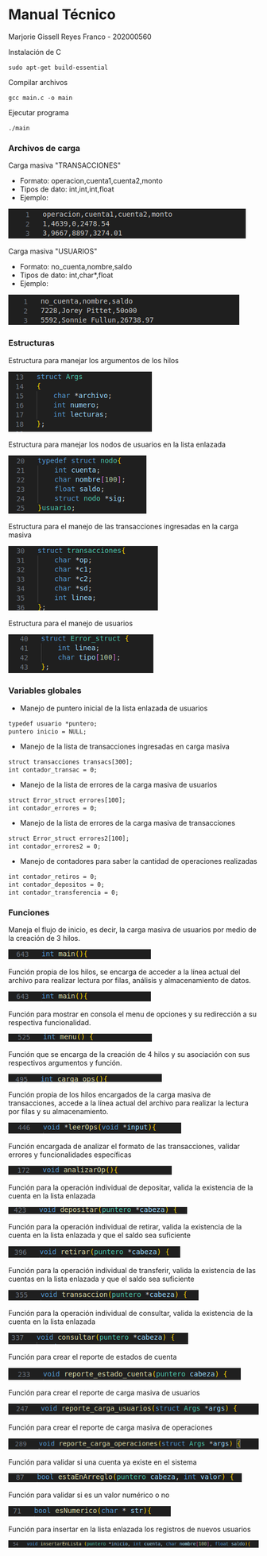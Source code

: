 # Manual Técnico
Marjorie Gissell Reyes Franco - 202000560

Instalación de C
```
sudo apt-get build-essential
```
Compilar archivos
```
gcc main.c -o main
```
Ejecutar programa
```
./main
```

### Archivos de carga
Carga masiva "TRANSACCIONES"
* Formato:
operacion,cuenta1,cuenta2,monto
* Tipos de dato:
int,int,int,float
* Ejemplo:

![alt text](image.png)

Carga masiva "USUARIOS"
* Formato:
no_cuenta,nombre,saldo
* Tipos de dato:
int,char*,float
* Ejemplo:

![alt text](image-1.png)

### Estructuras
Estructura para manejar los argumentos de los hilos

![alt text](image-2.png)

Estructura para manejar los nodos de usuarios en la lista enlazada

![alt text](image-3.png)

Estructura para el manejo de las transacciones ingresadas en la carga masiva

![alt text](image-4.png)

Estructura para el manejo de usuarios

![alt text](image-5.png)

### Variables globales
* Manejo de puntero inicial de la lista enlazada de usuarios
```
typedef usuario *puntero;
puntero inicio = NULL; 
```
* Manejo de la lista de transacciones ingresadas en carga masiva
```
struct transacciones transacs[300];
int contador_transac = 0;
```
* Manejo de la lista de errores de la carga masiva de usuarios
```
struct Error_struct errores[100];
int contador_errores = 0;
```
* Manejo de la lista de errores de la carga masiva de transacciones
```
struct Error_struct errores2[100];
int contador_errores2 = 0;
```
* Manejo de contadores para saber la cantidad de operaciones realizadas
```
int contador_retiros = 0;
int contador_depositos = 0;
int contador_transferencia = 0;
```

### Funciones
Maneja el flujo de inicio, es decir, la carga masiva de usuarios por medio de la creación de 3 hilos.

![alt text](image-6.png)

Función propia de los hilos, se encarga de acceder a la línea actual del archivo para realizar lectura por filas, análisis y almacenamiento de datos.

![alt text](image-7.png)

Función para mostrar en consola el menu de opciones y su redirección a su respectiva funcionalidad.

![alt text](image-8.png)

Función que se encarga de la creación de 4 hilos y su asociación con sus respectivos argumentos y función.

![alt text](image-9.png)

Función propia de los hilos encargados de la carga masiva de transacciones, accede a la línea actual del archivo para realizar la lectura por filas y su almacenamiento.

![alt text](image-10.png)

Función encargada de analizar el formato de las transacciones, validar errores y funcionalidades específicas

![alt text](image-18.png)

Función para la operación individual de depositar, valida la existencia de la cuenta en la lista enlazada

![alt text](image-11.png)

Función para la operación individual de retirar, valida la existencia de la cuenta en la lista enlazada y que el saldo sea suficiente

![alt text](image-12.png)

Función para la operación individual de transferir, valida la existencia de las cuentas en la lista enlazada y que el saldo sea suficiente

![alt text](image-13.png)

Función para la operación individual de consultar, valida la existencia de la cuenta en la lista enlazada

![alt text](image-14.png)


Función para crear el reporte de estados de cuenta

![alt text](image-17.png)

Función para crear el reporte de carga masiva de usuarios

![alt text](image-16.png)

Función para crear el reporte de carga masiva de operaciones

![alt text](image-15.png)

Función para validar si una cuenta ya existe en el sistema

![alt text](image-19.png)

Función para validar si es un valor numérico o no

![alt text](image-20.png)

Función para insertar en la lista enlazada los registros de nuevos usuarios

![alt text](image-21.png)
